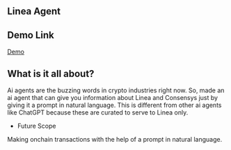 ﻿## Linea Agent 

## Demo Link

[Demo](https://www.loom.com/share/23a35f8f789d4f44b711cf7ac34bd32d)


## What is it all about?
Ai agents are the buzzing words in crypto industries right now. So, made an ai agent that can give you information about Linea and Consensys just by giving it a prompt in natural language. This is different from other ai agents like ChatGPT because these are curated to serve to Linea only. 


- Future Scope

Making onchain transactions with the help of a prompt in natural language.




